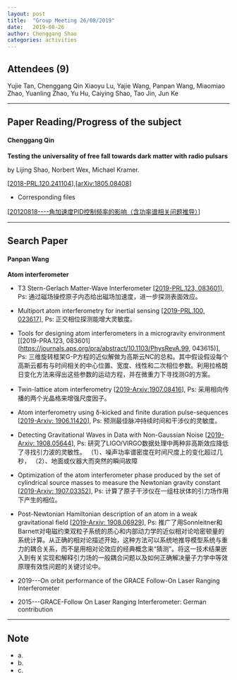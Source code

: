 ```yaml
---
layout: post
title:  "Group Meeting 26/08/2019"
date:   2019-08-26
author: Chenggang Shao
categories: activities
---
```


## Attendees (9)

Yujie Tan, Chenggang Qin Xiaoyu Lu, Yajie Wang, Panpan Wang, Miaomiao Zhao, Yuanling Zhao, Yu Hu, Caiying Shao, Tao Jin, Jun Ke

---

## Paper Reading/Progress of the subject

#### Chenggang Qin

**Testing the universality of free fall towards dark matter with radio pulsars**

by Lijing Shao, Norbert Wex, Michael Kramer. 

[[2018-PRL.120.241104](https://journals.aps.org/prl/abstract/10.1103/PhysRevLett.120.241104)],[[arXiv:1805.08408](https://arxiv.org/abs/1805.08408v1)]

- Corresponding files

[[20120818----角加速度PID控制频率的影响（含功率谱相关问题推导）](https://mail.163.com/js6/main.jsp?sid=FABTcnArCrcSAwSWBXrrqIVMjXErgZSA&df=unknow#module=read.ReadModule%7C%7B%22area%22%3A%22normal%22%2C%22isThread%22%3Afalse%2C%22viewType%22%3A%22%22%2C%22id%22%3A%22201%3A1tbiyQoY0lQHGBUtTgAAs0%22%2C%22fid%22%3A1%7D)]

---


## Search Paper 

#### Panpan Wang

**Atom interferometer**

- T3 Stern-Gerlach Matter-Wave Interferometer
[[2019-PRL.123, 083601](https://journals.aps.org/prl/abstract/10.1103/PhysRevLett.123.083601)], 
Ps: 通过磁场操控原子内态给出磁场加速度，进一步探测表面效应。

- Multiport atom interferometry for inertial sensing
[[2019-PRL.100, 023617](https://journals.aps.org/pra/abstract/10.1103/PhysRevA.100.023617)], 
Ps: 正交相位探测能增大灵敏度。

- Tools for designing atom interferometers in a microgravity environment
[[2019-PRA.123, 083601](https://journals.aps.org/pra/abstract/10.1103/PhysRevA.99, 043615)],
Ps: 三维旋转框架G-P方程的近似解做为高斯云NC的总和。其中假设假设每个高斯云都有与时间相关的中心位置、宽度、线性和二次相位参数。利用拉格朗日变化方法来得出这些参数的运动方程，并在微重力下寻找测G的方案。

- Twin-lattice atom interferometry
[[2019-Arxiv:1907.08416](https://arxiv.org/pdf/1907.08416.pdf)], 
Ps: 采用相向传播的两个光晶格来增强尺度因子。

- Atom interferometry using δ-kicked and finite duration pulse-sequences
[[2019-Arxiv: 1906.11420](https://arxiv.org/pdf/1906.11420.pdf)],
Ps: 预测最佳脉冲持续时间和干涉仪的灵敏度。

- Detecting Gravitational Waves in Data with Non-Gaussian Noise
[[2019-Arxiv: 1908.05644](https://arxiv.org/pdf/1908.05644.pdf)],
Ps: 研究了LIGO/VIRGO数据处理中两种非高斯效应降低了寻找引力波的灵敏性。
（1）、噪声功率谱密度在时间尺度上的变化超过几秒，
（2）、地面或仪器大而突然的瞬间故障


- Optimization of the atom interferometer phase produced by the set of cylindrical source masses to measure the Newtonian gravity constant
[[2019-Arxiv: 1907.03352](https://arxiv.org/pdf/1907.03352.pdf)],
Ps: 计算了原子干涉仪在一组柱状体的引力场作用下产生的相位。

- Post-Newtonian Hamiltonian description of an atom in a weak gravitational field
[[2019-Arxiv: 1908.06929](https://arxiv.org/pdf/1908.06929.pdf)],
Ps: 推广了用Sonnleitner和Barnett对电磁约束双粒子系统的质心和内部动力学的近似相对论哈密顿量的系统计算。从正确的相对论描述开始，这种方法可以系统地推导模型系统与重力的耦合关系，而不是用相对论效应的经典概念来“猜测”。将这一技术结果嵌入到有关实现和解释引力场的一般耦合问题以及如何正确解决量子力学中等效原理有效性问题的关键讨论中。

- 2019---On orbit performance of the GRACE Follow-On Laser Ranging Interferometer

- 2015---GRACE-Follow On Laser Ranging Interferometer: German contribution

---


## Note
- a.
- b.
- c. 

